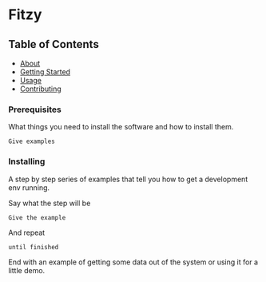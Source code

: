 # Fitzy

## Table of Contents

- [About](#about)
- [Getting Started](#getting_started)
- [Usage](#usage)
- [Contributing](../CONTRIBUTING.md)

### Prerequisites

What things you need to install the software and how to install them.

```
Give examples
```

### Installing

A step by step series of examples that tell you how to get a development env running.

Say what the step will be

```
Give the example
```

And repeat

```
until finished
```

End with an example of getting some data out of the system or using it for a little demo.
